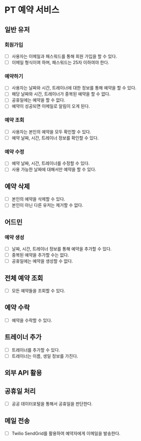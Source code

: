 # PT 예약 서비스

## 일반 유저

### 회원가입

- [ ] 사용자는 이메일과 패스워드를 통해 회원 가입을 할 수 있다.
- [ ] 이메일 형식이여 하며, 패스워드는 25자 이하여야 한다.

### 예약하기

- [ ] 사용자는 날짜와 시간, 트레이너에 대한 정보를 통해 예약을 할 수 있다.
- [ ] 해당 날짜와 시간, 트레이너가 중복된 예약을 할 수 없다.
- [ ] 공휴일에는 예약을 할 수 없다.
- [ ] 예약이 성공되면 이메일로 알림이 오게 된다.

### 예약 조회

- [ ] 사용자는 본인의 예약을 모두 확인할 수 있다.
- [ ] 예약 날짜, 시간, 트레이너 정보를 확인할 수 있다.

### 예약 수정

- [ ] 예약 날짜, 시간, 트레이너를 수정할 수 있다.
- [ ] 사용 가능한 날짜에 대해서만 예약을 할 수 있다.

## 예약 삭제

- [ ] 본인의 예약을 삭제할 수 있다.
- [ ] 본인이 아닌 다른 유저는 제거할 수 없다.

## 어드민

### 예약 생성

- [ ] 날짜, 시간, 트레이너 정보를 통해 예약을 추가할 수 있다.
- [ ] 중복된 예약을 추가할 수는 없다.
- [ ] 공휴일에는 예약을 생성할 수 없다.

## 전체 예약 조회

- [ ] 모든 예약들을 조회할 수 있다.

## 예약 수락

- [ ] 예약을 수락할 수 있다.

## 트레이너 추가

- [ ] 트레이너를 추가할 수 있다.
- [ ] 트레이너는 이름, 생일 정보를 가진다.

## 외부 API 활용

## 공휴일 처리

- [ ]  공공 데이터포털을 통해서 공휴일을 판단한다.

## 메일 전송

- [ ] Twilio SendGrid를 활용하여 예약자에게 이메일을 발송한다. 